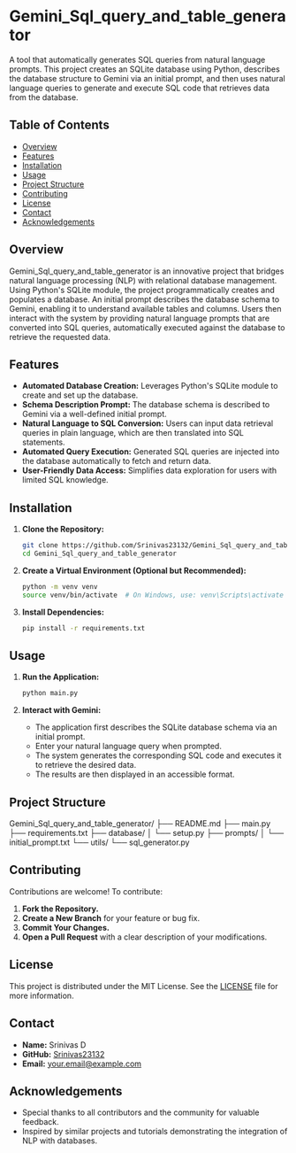 # Gemini_Sql_query_and_table_generator

A tool that automatically generates SQL queries from natural language prompts. This project creates an SQLite database using Python, describes the database structure to Gemini via an initial prompt, and then uses natural language queries to generate and execute SQL code that retrieves data from the database.

## Table of Contents

- [Overview](#overview)
- [Features](#features)
- [Installation](#installation)
- [Usage](#usage)
- [Project Structure](#project-structure)
- [Contributing](#contributing)
- [License](#license)
- [Contact](#contact)
- [Acknowledgements](#acknowledgements)

## Overview

Gemini_Sql_query_and_table_generator is an innovative project that bridges natural language processing (NLP) with relational database management. Using Python's SQLite module, the project programmatically creates and populates a database. An initial prompt describes the database schema to Gemini, enabling it to understand available tables and columns. Users then interact with the system by providing natural language prompts that are converted into SQL queries, automatically executed against the database to retrieve the requested data.

## Features

- **Automated Database Creation:** Leverages Python's SQLite module to create and set up the database.
- **Schema Description Prompt:** The database schema is described to Gemini via a well-defined initial prompt.
- **Natural Language to SQL Conversion:** Users can input data retrieval queries in plain language, which are then translated into SQL statements.
- **Automated Query Execution:** Generated SQL queries are injected into the database automatically to fetch and return data.
- **User-Friendly Data Access:** Simplifies data exploration for users with limited SQL knowledge.

## Installation

1. **Clone the Repository:**

    ```bash
    git clone https://github.com/Srinivas23132/Gemini_Sql_query_and_table_generator.git
    cd Gemini_Sql_query_and_table_generator
    ```

2. **Create a Virtual Environment (Optional but Recommended):**

    ```bash
    python -m venv venv
    source venv/bin/activate  # On Windows, use: venv\Scripts\activate
    ```

3. **Install Dependencies:**

    ```bash
    pip install -r requirements.txt
    ```

## Usage

1. **Run the Application:**

    ```bash
    python main.py
    ```

2. **Interact with Gemini:**

    - The application first describes the SQLite database schema via an initial prompt.
    - Enter your natural language query when prompted.
    - The system generates the corresponding SQL code and executes it to retrieve the desired data.
    - The results are then displayed in an accessible format.

## Project Structure

Gemini_Sql_query_and_table_generator/ ├── README.md ├── main.py ├── requirements.txt ├── database/ │ └── setup.py ├── prompts/ │ └── initial_prompt.txt └── utils/ └── sql_generator.py


## Contributing

Contributions are welcome! To contribute:

1. **Fork the Repository.**
2. **Create a New Branch** for your feature or bug fix.
3. **Commit Your Changes.**
4. **Open a Pull Request** with a clear description of your modifications.

## License

This project is distributed under the MIT License. See the [LICENSE](LICENSE) file for more information.

## Contact

- **Name:** Srinivas D
- **GitHub:** [Srinivas23132](https://github.com/Srinivas23132)
- **Email:** your.email@example.com

## Acknowledgements

- Special thanks to all contributors and the community for valuable feedback.
- Inspired by similar projects and tutorials demonstrating the integration of NLP with databases.
